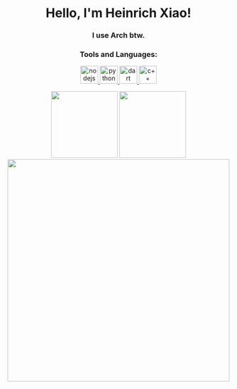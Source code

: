 <h1 align="center">Hello, I'm Heinrich Xiao!</h1>

<h3 align="center">I use Arch btw.</h3>

<h3 align="center">Tools and Languages:</h3>

<p align="center">
 <!-- Node.js icon -->
 <a href="https://nodejs.org/en" target="_blank">
    <img src="https://avatars.githubusercontent.com/u/9950313?s=48&v=4" alt="nodejs" width="40" height="40"/>
 </a> 
 <!-- Python icon -->
 <a href="https://www.python.org" target="_blank">
    <img src="https://upload.wikimedia.org/wikipedia/commons/thumb/c/c3/Python-logo-notext.svg/230px-Python-logo-notext.svg.png" alt="python" width="40" height="40"/>
 </a>
  <!-- Dart icon -->
 <a href="https://dart.dev" target="_blank">
    <img src="https://dart.dev/assets/img/logo/logo-white-text.svg" alt="dart" width="40" height="40"/>
 </a>
  <!-- C++ icon -->
 <a href="https://isocpp.org" target="_blank">
    <img src="https://isocpp.org/assets/images/cpp_logo.png" alt="c++" width="40" height="40"/>
 </a>
</p>

<p align="center">
  <img height="150" src="https://github-readme-stats.vercel.app/api?username=heinrich-xiao&theme=react&show_icons=true&include_all_commits=true"/>
  <img height="150" src="https://github-readme-stats.vercel.app/api/top-langs/?username=heinrich-xiao&theme=react&layout=compact"/>
  <br/>
  <img height="500" src="https://github-readme-stats.vercel.app/api/wakatime?username=heinrich"/>
</p>
